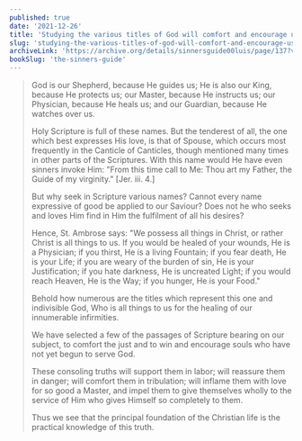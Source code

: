 ```yaml
---
published: true
date: '2021-12-26'
title: 'Studying the various titles of God will comfort and encourage us'
slug: 'studying-the-various-titles-of-god-will-comfort-and-encourage-us'
archiveLink: 'https://archive.org/details/sinnersguide00luis/page/137?view=theater'
bookSlug: 'the-sinners-guide'
---
```


> God is our Shepherd, because He guides us; He is also our King, because He protects us; our Master, because He instructs us; our Physician, because He heals us; and our Guardian, because He watches over us.
>
> Holy Scripture is full of these names. But the tenderest of all, the one which best expresses His love, is that of Spouse, which occurs most frequently in the Canticle of Canticles, though mentioned many times in other parts of the Scriptures. With this name would He have even sinners invoke Him: "From this time call to Me: Thou art my Father, the Guide of my virginity." [Jer. iii. 4.]
>
> But why seek in Scripture various names? Cannot every name expressive of good be applied to our Saviour? Does not he who seeks and loves Him find in Him the fulfilment of all his desires?
>
> Hence, St. Ambrose says: "We possess all things in Christ, or rather Christ is all things to us. If you would be healed of your wounds, He is a Physician; if you thirst, He is a living Fountain; if you fear death, He is your Life; if you are weary of the burden of sin, He is your Justification; if you hate darkness, He is uncreated Light; if you would reach Heaven, He is the Way; if you hunger, He is your Food."
>
> Behold how numerous are the titles which represent this one and indivisible God, Who is all things to us for the healing of our innumerable infirmities.
>
> We have selected a few of the passages of Scripture bearing on our subject, to comfort the just and to win and encourage souls who have not yet begun to serve God.
>
> These consoling truths will support them in labor; will reassure them in danger; will comfort them in tribulation; will inflame them with love for so good a Master, and impel them to give themselves wholly to the service of Him who gives Himself so completely to them.
>
> Thus we see that the principal foundation of the Christian life is the practical knowledge of this truth.